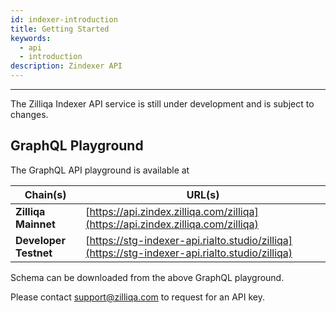 ```yaml
---
id: indexer-introduction
title: Getting Started
keywords:
  - api
  - introduction
description: Zindexer API
---
```


---

The Zilliqa Indexer API service is still under development and is subject to
changes.

## GraphQL Playground

The GraphQL API playground is available at

| Chain(s)              | URL(s)                                                                                         |
| --------------------- | ---------------------------------------------------------------------------------------------- |
| **Zilliqa Mainnet**   | [https://api.zindex.zilliqa.com/zilliqa](https://api.zindex.zilliqa.com/zilliqa)               |
| **Developer Testnet** | [https://stg-indexer-api.rialto.studio/zilliqa](https://stg-indexer-api.rialto.studio/zilliqa) |

Schema can be downloaded from the above GraphQL playground.

Please contact support@zilliqa.com to request for an API key.
